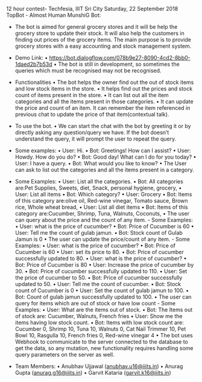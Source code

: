 12 hour contest- Techfesia, IIIT Sri City
Saturday, 22 September 2018
TopBot - Almost Human
MunshiG Bot:
- The bot is aimed for general grocery stores and it will be help the grocery store to update their stock. It will also help the customers in finding out prices of the grocery items. The main purpose is to provide grocery stores with a easy accounting and stock management system.
- Demo Link:
• https://bot.dialogflow.com/078b9e27-8090-4cd2-8bb0-1daed2b7b53d
• The bot is still in development, so sometimes the queries which must be recognised may not be recognised.
- Functionalities
• The bot helps the owner find out the out of stock items and low stock items in the store.
• It helps find out the prices and stock count of items present in the store.
• It can list out all the item categories and all the items present in those categories.
• It can update the price and count of an item. It can remember the item referenced in previous chat to update the price of that item(contextual talk).
- To use the bot.
• We can start the chat with the bot by greeting it or by directly asking any question/query we have. If the bot doesn’t understand the query, it will prompt the user to repeat the query.
- Some examples:
• User: Hi.
• Bot: Greetings! How can I assist?
• User: Howdy. How do you do?
• Bot: Good day! What can I do for you today? • User: I have a query.
• Bot: What would you like to know?
• The User can ask to list out the categories and all the items present in a category.
- Some Examples:
• User: List all the categories.
• Bot: All categories are:Pet Supplies, Sweets, diet, Snack, personal hygiene, grocery,
• User: List all items
• Bot: Which category?
• User: Grocery
• Bot: Items of this category are:olive oil, Red-wine vinegar, Tomato sauce, Brown rice, Whole wheat bread,
• User: List all diet items
• Bot: Items of this category are:Cucumber, Shrimp, Tuna, Walnuts, Coconuts,
• The user can query about the price and the count of any item. - Some Examples:
• User: what is the price of cucumber?
• Bot: Price of Cucumber is 60
• User: Tell me the count of gulab jamun. • Bot: Stock count of Gulab Jamun is 0
• The user can update the price/count of any item. - Some Examples:
• User: what is the price of cucumber?
• Bot: Price of Cucumber is 60
• User: set its price to 80.
• Bot: Price of cucumber successfully updated to 80. • User: what is the price of cucumber?
• Bot: Price of Cucumber is 80
• User: Increase the price of cucumber by 30.
• Bot: Price of cucumber successfully updated to 110.
• User: Set the price of cucumber to 50.
• Bot: Price of cucumber successfully updated to 50.
• User: Tell me the count of cucumber.
• Bot: Stock count of Cucumber is 0
• User: Set the count of gulab jamun to 100.
• Bot: Count of gulab jamun successfully updated to 100.
• The user can query for items which are out of stock or have low count - Some Examples:
• User: What are the items out of stock.
• Bot: The Items out of stock are: Cucumber, Walnuts, French fries
• User: Show me the items having low stock count.
• Bot: Items with low stock count are: Cucumber 0, Shrimp 10, Tuna 10, Walnuts 0, Cat Nail Trimmer 10, Pet Bowl 10, Rasgulla 10, French fries 0, Red-wine vinegar 4
• The bot uses Webhook to communicate to the server connected to the database to get the data, so any mutation, new functionality requires handling some query parameters on the server as well.

- Team Members:
• Anubhav Ujjawal (anubhav.u16@iiits.in) 
• Anurag Gupta (anurag.g16@iiits.in)
• Garvit Kataria (garvit.k16@iiits.in)
